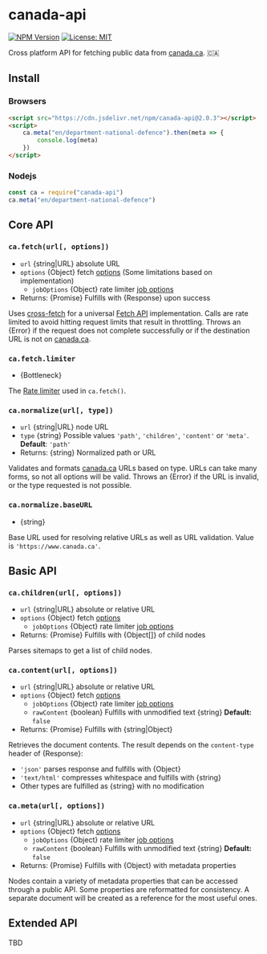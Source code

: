 # canada-api

[![NPM Version](https://img.shields.io/npm/v/canada-api?branch=main)](https://www.npmjs.com/package/canada-api) [![License: MIT](https://img.shields.io/badge/License-MIT-blue.svg)](https://github.com/dnd-mdn/canada-api/blob/main/LICENSE.md)

Cross platform API for fetching public data from [canada.ca](https://www.canada.ca). 🇨🇦

## Install
### Browsers

```html
<script src="https://cdn.jsdelivr.net/npm/canada-api@2.0.3"></script>
<script>
    ca.meta("en/department-national-defence").then(meta => {
        console.log(meta)
    })
</script>
```

### Nodejs

```javascript
const ca = require("canada-api")
ca.meta("en/department-national-defence")
```



## Core API

### `ca.fetch(url[, options])`

- `url` {string|URL} absolute URL
- `options` {Object} fetch [options](https://developer.mozilla.org/en-US/docs/Web/API/fetch#options) (Some limitations based on implementation)
    - `jobOptions` {Object} rate limiter [job options](https://github.com/SGrondin/bottleneck#job-options)
- Returns: {Promise} Fulfills with {Response} upon success

Uses [cross-fetch](https://github.com/lquixada/cross-fetch#readme) for a universal [Fetch API](https://developer.mozilla.org/en-US/docs/Web/API/fetch) implementation. Calls are rate limited to avoid hitting request limits that result in throttling. Throws an {Error} if the request does not complete successfully or if the destination URL is not on [canada.ca](https://www.canada.ca).


### `ca.fetch.limiter`

- {Bottleneck}

The [Rate limiter](https://github.com/SGrondin/bottleneck#readme) used in `ca.fetch()`.


### `ca.normalize(url[, type])`

- `url` {string|URL} node URL
- `type` {string} Possible values `'path'`, `'children'`, `'content'` or `'meta'`. **Default**: `'path'`
- Returns: {string} Normalized path or URL

Validates and formats [canada.ca](https://www.canada.ca) URLs based on type. URLs can take many forms, so not all options will be valid. Throws an {Error} if the URL is invalid, or the type requested is not possible.


### `ca.normalize.baseURL`

- {string}

Base URL used for resolving relative URLs as well as URL validation. Value is `'https://www.canada.ca'`.



## Basic API

### `ca.children(url[, options])`

- `url` {string|URL} absolute or relative URL
- `options` {Object} fetch [options](https://developer.mozilla.org/en-US/docs/Web/API/fetch#options)
    - `jobOptions` {Object} rate limiter [job options](https://github.com/SGrondin/bottleneck#job-options)
- Returns: {Promise} Fulfills with {Object[]} of child nodes

Parses sitemaps to get a list of child nodes.


### `ca.content(url[, options])`

- `url` {string|URL} absolute or relative URL
- `options` {Object} fetch [options](https://developer.mozilla.org/en-US/docs/Web/API/fetch#options)
    - `jobOptions` {Object} rate limiter [job options](https://github.com/SGrondin/bottleneck#job-options)
    - `rawContent` {boolean} Fulfills with unmodified text {string} **Default:** `false`
- Returns: {Promise} Fulfills with {string|Object}

Retrieves the document contents.  The result depends on the `content-type` header of {Response}:
- `'json'` parses response and fulfills with {Object}
- `'text/html'` compresses whitespace and fulfills with {string}
- Other types are fulfilled as {string} with no modification


### `ca.meta(url[, options])`

- `url` {string|URL} absolute or relative URL
- `options` {Object} fetch [options](https://developer.mozilla.org/en-US/docs/Web/API/fetch#options)
    - `jobOptions` {Object} rate limiter [job options](https://github.com/SGrondin/bottleneck#job-options)
    - `rawContent` {boolean} Fulfills with unmodified text {string} **Default:** `false`
- Returns: {Promise} Fulfills with {Object} with metadata properties

Nodes contain a variety of metadata properties that can be accessed through a public API. Some properties are reformatted for consistency. A separate document will be created as a reference for the most useful ones.


## Extended API

TBD